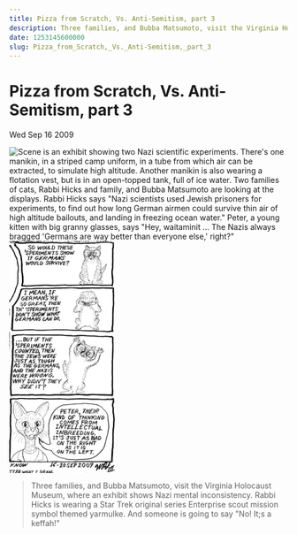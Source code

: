 ```yaml
---
title: Pizza from Scratch, Vs. Anti-Semitism, part 3
description: Three families, and Bubba Matsumoto, visit the Virginia Holocaust Museum, where an exhibit shows Nazi mental inconsistency.  Rabbi Hicks is wearing a Star Trek original series Enterprise scout mission symbol themed yarmulke.  And someone is going to say "No! It;s a keffah!"
date: 1253145600000
slug: Pizza_from_Scratch,_Vs._Anti-Semitism,_part_3
---
```



# Pizza from Scratch, Vs. Anti-Semitism, part 3

Wed Sep 16 2009

![Scene is an exhibit showing two Nazi scientific experiments. There's one manikin, in a striped camp uniform, in a tube from which air can be extracted, to simulate high altitude.  Another manikin is   also wearing a flotation vest, but is in an open-topped tank, full of ice water.  Two families of cats, Rabbi Hicks and family, and Bubba Matsumoto are looking at the displays.
Rabbi Hicks says "Nazi scientists used Jewish prisoners for experiments, to find out how long German airmen could survive thin air of high altitude bailouts, and landing in freezing ocean water."
Peter, a young kitten with big granny glasses, says "Hey, waitaminit ... The Nazis always bragged 'Germans are way better than everyone else,' right?"](2009_09_17_r1p1_PfS-AntiS3_1_.png)
<span style="display: flex; flex-wrap: wrap; width: 20vw;">
![Peter asks "So, would these 'speriments show if Germans would survive?"](2009_09_17_r1p2_PfS-AntiS3_2_.png)
![Peter holds his head, because it hurts, and says "I mean, if Germans 're so great, then the 'speriments don't show what Germans can do."](2009_09_17_r2p1_PfS-AntiS3_3_.png)
![Peter throws up his hands in frustration, saying "... But if the 'speriments counted, then the Jews were just as tough as the Germans, and the Nazis were wrong. Why didn't they see it?"](2009_09_17_r3p1_PfS-AntiS3_4_.png)
![Peter's uncle, the hairless cat, M. Lux Luther, Ph/D, answers. "Peter, their kind of thinking comes from intellectual inbreeding. It's just as bad on the right as it is on the left."](2009_09_17_r4p1_PfS-AntiS3_5_.png)
</span>
> Three families, and Bubba Matsumoto, visit the Virginia Holocaust Museum, where an exhibit shows Nazi mental inconsistency.  Rabbi Hicks is wearing a Star Trek original series Enterprise scout mission symbol themed yarmulke.  And someone is going to say "No! It;s a keffah!"
        